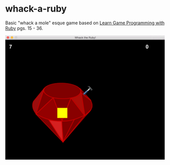 # whack-a-ruby

Basic "whack a mole" esque game based on [Learn Game Programming with Ruby](https://pragprog.com/book/msgpkids/learn-game-programming-with-ruby) pgs. 15 - 36.

![Image showing a screen shot of the game.](/demo_screenshot.png "Demo Screenshot")
